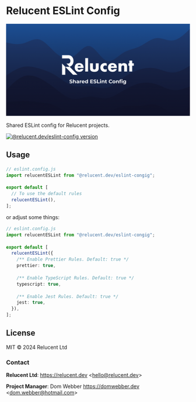 # Relucent ESLint Config

![Relucent Shared ESLint Config Cover Image](cover.png)

Shared ESLint config for Relucent projects.

[![@relucent.dev/eslint-config version]][npmjs-package]

[npmjs-package]: https://npmjs.com/@relucent.dev/eslint-config
[@relucent.dev/eslint-config version]:
  https://img.shields.io/npm/v/%40relucent.dev/eslint-config

## Usage

```ts
// eslint.config.js
import relucentESLint from "@relucent.dev/eslint-congig";

export default [
  // To use the default rules
  relucentESLint(),
];
```

or adjust some things:

```ts
// eslint.config.js
import relucentESLint from "@relucent.dev/eslint-congig";

export default [
  relucentESLint({
    /** Enable Prettier Rules. Default: true */
    prettier: true,

    /** Enable TypeScript Rules. Default: true */
    typescript: true,

    /** Enable Jest Rules. Default: true */
    jest: true,
  }),
];
```

## License

MIT &copy; 2024 Relucent Ltd

### Contact

**Relucent Ltd**: <https://relucent.dev> <<hello@relucent.dev>>

**Project Manager**: Dom Webber <https://domwebber.dev>
<<dom.webber@hotmail.com>>
